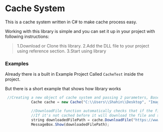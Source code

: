 # Cache System
This is a cache system written in C# to make cache process easy.

Working with this library is simple and you can set it up in your project with following instructions:

>1.Download or Clone this library.
>2.Add the DLL file to your project using reference section.
>3.Start using library


### Examples

Already there is a built in Example Project Called `CacheTest` inside the project.

But there is a short example that shows how library works

```javascript
 //Creating a new object of cache system and passing 2 parameters, Base path for the cache folder and the name of the cache folder.
            Cache cache = new Cache("C:\\Users\\Shahin\\Desktop", "Images");

            //DownloadFile function automatically checks that if the file is already cached or not,
            //If it's not cached before it will download the file and store it then return the Path of file
            string downloadedFilePath = cache.DownloadFile("https://www.tutorialspoint.com/green/images/logo.png", "7C36F81013CE9E0A169D43DAAF98BD21");
            MessageBox.Show(downloadedFilePath);
```
